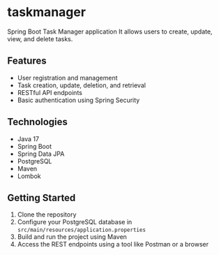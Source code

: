 # taskmanager
Spring Boot Task Manager application
It allows users to create, update, view, and delete tasks.

## Features

- User registration and management
- Task creation, update, deletion, and retrieval
- RESTful API endpoints
- Basic authentication using Spring Security

## Technologies

- Java 17
- Spring Boot
- Spring Data JPA
- PostgreSQL
- Maven
- Lombok

## Getting Started

1. Clone the repository
2. Configure your PostgreSQL database in `src/main/resources/application.properties`
3. Build and run the project using Maven
4. Access the REST endpoints using a tool like Postman or a browser
